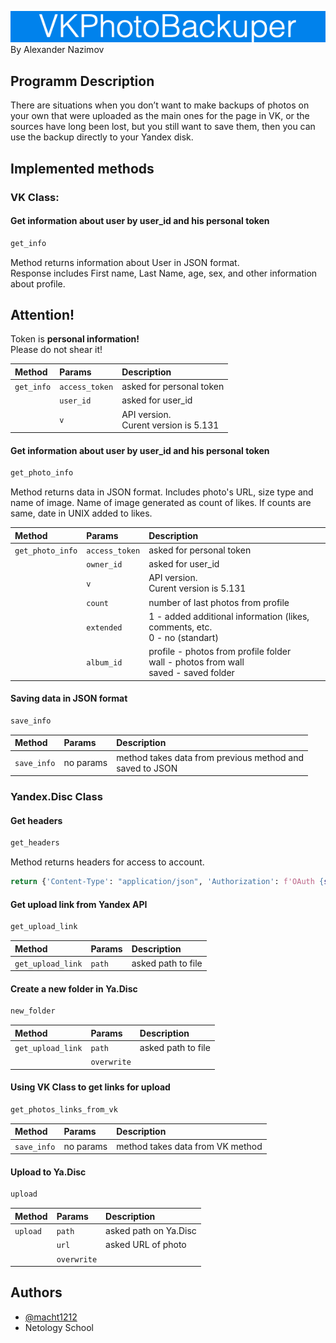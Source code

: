 ![VKBackuper](img/VKBackuper.jpg)  
By Alexander Nazimov

## Programm Description

There are situations when you don’t want to make backups of photos on your own that were uploaded as the main ones for the page in VK, or the sources have long been lost, but you still want to save them, then you can use the backup directly to your Yandex disk.
 
## Implemented methods 

### VK Class:
#### Get information about user by user_id and his personal token
```python
get_info
```
Method returns information about User in JSON format.  
Response includes First name, Last Name, age, sex, and other information about profile.  

## **Attention!**

Token is **personal information!**  
Please do not shear it!

| Method     | Params         | Description                               |
|:-----------|:---------------|:------------------------------------------|
| `get_info` | `access_token` | asked for personal token                  |
|            | `user_id`      | asked for user_id                         |
|            | `v`            | API version. <br/>Curent version is 5.131 |

#### Get information about user by user_id and his personal token
```python
get_photo_info
```
Method returns data in JSON format. Includes photo's URL, size type and name of image.
Name of image generated as count of likes. If counts are same, date in UNIX added to likes.

| Method            | Params             | Description                                                                               |
|:------------------|:-------------------|:------------------------------------------------------------------------------------------|
| `get_photo_info`  | `access_token`     | asked for personal token                                                                  |
|                   | `owner_id`         | asked for user_id                                                                         |
|                   | `v`                | API version. <br/>Curent version is 5.131                                                 |
|                   | `count`            | number of last photos from profile                                                        |
|                   | `extended`         | 1 - added additional information (likes, comments, etc. <br/> 0 - no (standart)           |
|                   | `album_id`         | profile - photos from profile folder<br/>wall - photos from wall<br/>saved - saved folder |


#### Saving data in JSON format
```python
save_info
```


| Method        | Params    | Description                                                    |
|:--------------|:----------|:---------------------------------------------------------------|
| `save_info`   | no params | method takes data from previous method and <br/> saved to JSON |


### Yandex.Disc Class

#### Get headers
```python
get_headers
```

Method returns headers for access to account.

```python
return {'Content-Type': "application/json", 'Authorization': f'OAuth {self.token}'}
```

#### Get upload link from Yandex API
```python
get_upload_link
```


| Method            | Params       | Description         |
|:------------------|:-------------|:--------------------|
| `get_upload_link` | `path`       | asked path to file  |

#### Create a new folder in Ya.Disc
```python
new_folder
```
| Method            | Params      | Description         |
|:------------------|:------------|:--------------------|
| `get_upload_link` | `path`      | asked path to file  |
|                   | `overwrite` |                     |

#### Using VK Class to get links for upload
```python
get_photos_links_from_vk
```

| Method        | Params    | Description                        |
|:--------------|:----------|:-----------------------------------|
| `save_info`   | no params | method takes data from VK method   |


#### Upload to Ya.Disc

```python
upload
```
| Method    | Params      | Description           |
|:----------|:------------|:----------------------|
| `upload`  | `path`      | asked path on Ya.Disc |
|           | `url`       | asked URL of photo    |
|           | `overwrite` |                       |


## Authors

- [@macht1212](https://github.com/macht1212)
- Netology School

